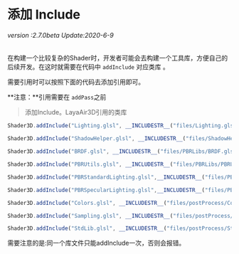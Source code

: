 # 添加 Include

###### *version :2.7.0beta   Update:2020-6-9*

在构建一个比较复杂的Shader时，开发者可能会去构建一个工具库，方便自己的后续开发。在这时就需要在代码中 `addInclude` 对应类库 。

需要引用时可以按照下面的代码去添加引用即可。

**注意：**引用需要在 `addPass`之前

> 添加Include。LayaAir3D引用的类库

```typescript
Shader3D.addInclude("Lighting.glsl", __INCLUDESTR__("files/Lighting.glsl"));

Shader3D.addInclude("ShadowHelper.glsl", __INCLUDESTR__("files/ShadowHelper.glsl"));

Shader3D.addInclude("BRDF.glsl", __INCLUDESTR__("files/PBRLibs/BRDF.glsl"));

Shader3D.addInclude("PBRUtils.glsl", __INCLUDESTR__("files/PBRLibs/PBRUtils.glsl"));

Shader3D.addInclude("PBRStandardLighting.glsl",__INCLUDESTR__("files/PBRLibs/PBRStandardLighting.glsl"));

Shader3D.addInclude("PBRSpecularLighting.glsl",__INCLUDESTR__("files/PBRLibs/PBRSpecularLighting.glsl"));

Shader3D.addInclude("Colors.glsl", __INCLUDESTR__("files/postProcess/Colors.glsl"));

Shader3D.addInclude("Sampling.glsl", __INCLUDESTR__("files/postProcess/Sampling.glsl"));

Shader3D.addInclude("StdLib.glsl", __INCLUDESTR__("files/postProcess/StdLib.glsl"));
```

需要注意的是:同一个库文件只能addInclude一次，否则会报错。